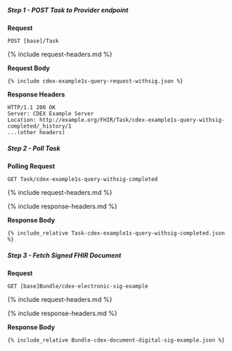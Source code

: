 
##### Step 1 - POST Task to Provider endpoint

**Request**
~~~
POST [base]/Task
~~~

{% include request-headers.md %}

**Request Body**

~~~
{% include cdex-example1s-query-request-withsig.json %}
~~~

**Response Headers**

~~~
HTTP/1.1 200 OK
Server: CDEX Example Server
Location: http://example.org/FHIR/Task/cdex-example1s-query-withsig-completed/_history/1
...(other headers)
~~~

##### Step 2 - Poll Task

**Polling Request**
~~~
GET Task/cdex-example1s-query-withsig-completed
~~~

{% include request-headers.md %}

{% include response-headers.md %}

**Response Body**

~~~
{% include_relative Task-cdex-example1s-query-withsig-completed.json %}
~~~

##### Step 3 - Fetch Signed FHIR Document

**Request**
~~~
GET [base]Bundle/cdex-electronic-sig-example
~~~

{% include request-headers.md %}

{% include response-headers.md %}

**Response Body**

~~~
{% include_relative Bundle-cdex-document-digital-sig-example.json %}
~~~
